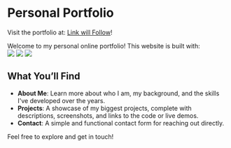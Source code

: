 # Personal Portfolio

Visit the portfolio at: [Link will Follow](https://www.github.com/RamiroHemmerling/online-profil)! 

Welcome to my personal online portfolio! This website is built with: <br>
<img src="https://skillicons.dev/icons?i=html" /> <img src="https://skillicons.dev/icons?i=css" /> <img src="https://skillicons.dev/icons?i=js" />

## What You’ll Find
- **About Me**: Learn more about who I am, my background, and the skills I've developed over the years.
- **Projects**: A showcase of my biggest projects, complete with descriptions, screenshots, and links to the code or live demos.
- **Contact**: A simple and functional contact form for reaching out directly.

Feel free to explore and get in touch!


